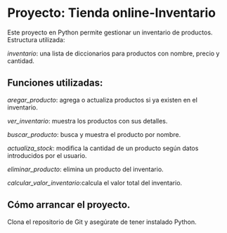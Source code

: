 # Proyecto: Tienda online-Inventario
Este proyecto en Python permite gestionar un inventario de productos.
Estructura utilizada:

*inventario*: una lista de diccionarios para productos con nombre, precio y cantidad.

## Funciones utilizadas:

*aregar_producto*: agrega o actualiza productos si ya existen en el inventario.

*ver_inventario*: muestra los productos con sus detalles.

*buscar_producto*: busca y muestra el producto por nombre.

*actualiza_stock*: modifica la cantidad de un producto según datos introducidos por el usuario.

*eliminar_producto*: elimina un producto del inventario.

*calcular_valor_inventario*:calcula el valor total del inventario.

## Cómo arrancar el proyecto.
Clona el repositorio de Git y asegúrate de tener instalado Python.

